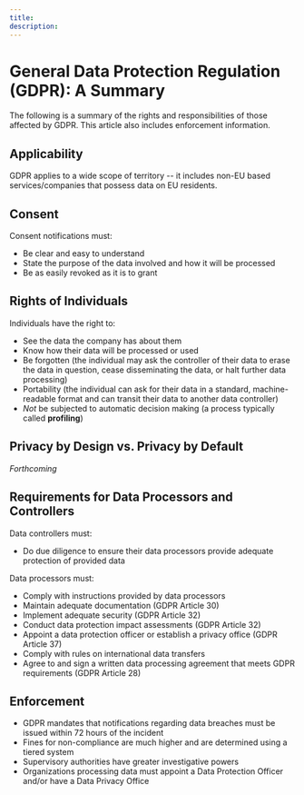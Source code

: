```yaml
---
title:
description:
---
```

# General Data Protection Regulation (GDPR): A Summary

The following is a summary of the rights and responsibilities of those affected by GDPR. This article also includes enforcement information.

## Applicability

GDPR applies to a wide scope of territory -- it includes non-EU based services/companies that possess data on EU residents.

## Consent

Consent notifications must:

* Be clear and easy to understand
* State the purpose of the data involved and how it will be processed
* Be as easily revoked as it is to grant

## Rights of Individuals

Individuals have the right to:

* See the data the company has about them
* Know how their data will be processed or used
* Be forgotten (the individual may ask the controller of their data to erase the data in question, cease disseminating the data, or halt further data processing)
* Portability (the individual can ask for their data in a standard, machine-readable format and can transit their data to another data controller)
* *Not* be subjected to automatic decision making (a process typically called **profiling**)

## Privacy by Design vs. Privacy by Default

*Forthcoming*

## Requirements for Data Processors and Controllers

Data controllers must:

* Do due diligence to ensure their data processors provide adequate protection of provided data

Data processors must:

* Comply with instructions provided by data processors
* Maintain adequate documentation (GDPR Article 30)
* Implement adequate security (GDPR Article 32)
* Conduct data protection impact assessments (GDPR Article 32)
* Appoint a data protection officer or establish a privacy office (GDPR Article 37)
* Comply with rules on international data transfers
* Agree to and sign a written data processing agreement that meets GDPR requirements (GDPR Article 28)

## Enforcement

* GDPR mandates that notifications regarding data breaches must be issued within 72 hours of the incident
* Fines for non-compliance are much higher and are determined using a tiered system
* Supervisory authorities have greater investigative powers
* Organizations processing data must appoint a Data Protection Officer and/or have a Data Privacy Office